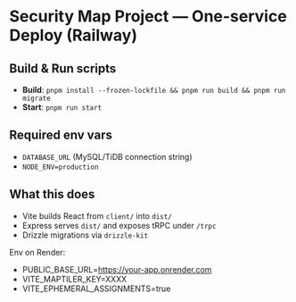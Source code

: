 # Security Map Project — One-service Deploy (Railway)
## Build & Run scripts
- **Build**: `pnpm install --frozen-lockfile && pnpm run build && pnpm run migrate`
- **Start**: `pnpm run start`

## Required env vars
- `DATABASE_URL` (MySQL/TiDB connection string)
- `NODE_ENV=production`

## What this does
- Vite builds React from `client/` into `dist/`
- Express serves `dist/` and exposes tRPC under `/trpc`
- Drizzle migrations via `drizzle-kit`



Env on Render:
- PUBLIC_BASE_URL=https://your-app.onrender.com
- VITE_MAPTILER_KEY=XXXX
- VITE_EPHEMERAL_ASSIGNMENTS=true
